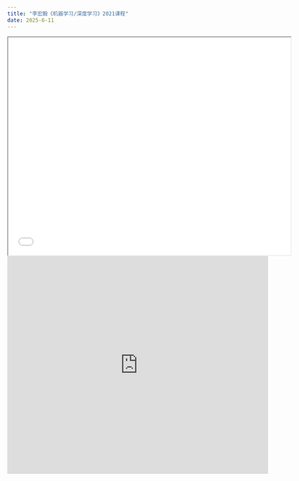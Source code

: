 ```yaml
---
title: "李宏毅《机器学习/深度学习》2021课程"
date: 2025-6-11
---
```


<iframe src="[[/blob/main/assets/机器学习.pdf]](https://github.com/wang-akang/study/raw/main/assets/%E6%9C%BA%E5%99%A8%E5%AD%A6%E4%B9%A0.pdf)" width="650" height="500"></iframe>
<embed src="https://github.com/wang-akang/study/raw/main/assets/%E6%9C%BA%E5%99%A8%E5%AD%A6%E4%B9%A0.pdf" width="600" height="500">
